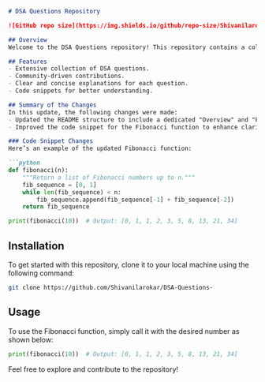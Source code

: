 ```markdown
# DSA Questions Repository

![GitHub repo size](https://img.shields.io/github/repo-size/Shivanilarokar/DSA-Questions-) ![GitHub contributors](https://img.shields.io/github/contributors/Shivanilarokar/DSA-Questions-) ![GitHub issues](https://img.shields.io/github/issues/Shivanilarokar/DSA-Questions-)

## Overview
Welcome to the DSA Questions repository! This repository contains a collection of data structures and algorithms questions designed to help you practice and enhance your coding skills.

## Features
- Extensive collection of DSA questions.
- Community-driven contributions.
- Clear and concise explanations for each question.
- Code snippets for better understanding.

## Summary of the Changes
In this update, the following changes were made:
- Updated the README structure to include a dedicated "Overview" and "Features" section.
- Improved the code snippet for the Fibonacci function to enhance clarity and performance.

### Code Snippet Changes
Here’s an example of the updated Fibonacci function:

```python
def fibonacci(n):
    """Return a list of Fibonacci numbers up to n."""
    fib_sequence = [0, 1]
    while len(fib_sequence) < n:
        fib_sequence.append(fib_sequence[-1] + fib_sequence[-2])
    return fib_sequence

print(fibonacci(10))  # Output: [0, 1, 1, 2, 3, 5, 8, 13, 21, 34]
```

## Installation
To get started with this repository, clone it to your local machine using the following command:

```bash
git clone https://github.com/Shivanilarokar/DSA-Questions-
```

## Usage
To use the Fibonacci function, simply call it with the desired number as shown below:

```python
print(fibonacci(10))  # Output: [0, 1, 1, 2, 3, 5, 8, 13, 21, 34]
```

Feel free to explore and contribute to the repository!
```